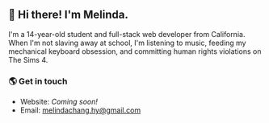 ## 👋 Hi there! I'm Melinda.

I'm a 14-year-old student and full-stack web developer from California. When I'm not slaving away at school, I'm listening to music, feeding my mechanical keyboard obsession, and committing human rights violations on The Sims 4.

### 🌎 Get in touch
- Website: *Coming soon!*
- Email: [melindachang.hy@gmail.com](mailto:melindachang.hy@gmail.com)

<!--

**melindachang/melindachang** is a ✨ _special_ ✨ repository because its `README.md` (this file) appears on your GitHub profile.
Here are some ideas to get you started:

- 🔭 I’m currently working on ...
- 🌱 I’m currently learning ...
- 👯 I’m looking to collaborate on ...
- 🤔 I’m looking for help with ...
- 💬 Ask me about ...
- 📫 How to reach me: ...
- ⚡ Fun fact: ...

-->
